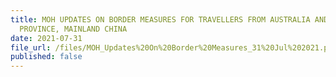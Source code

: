 ```yaml
---
title: MOH UPDATES ON BORDER MEASURES FOR TRAVELLERS FROM AUSTRALIA AND JIANGSU
  PROVINCE, MAINLAND CHINA
date: 2021-07-31
file_url: /files/MOH_Updates%20On%20Border%20Measures_31%20Jul%202021.pdf
published: false
---
```


